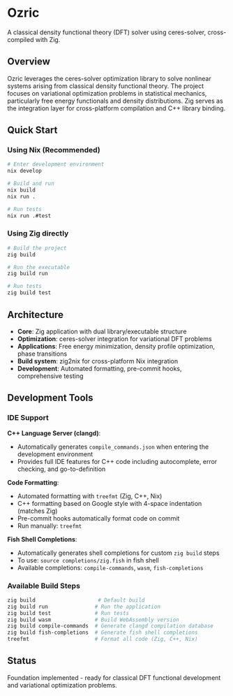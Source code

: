 # Ozric

A classical density functional theory (DFT) solver using ceres-solver, cross-compiled with Zig.

## Overview

Ozric leverages the ceres-solver optimization library to solve nonlinear systems arising from classical density functional theory. The project focuses on variational optimization problems in statistical mechanics, particularly free energy functionals and density distributions. Zig serves as the integration layer for cross-platform compilation and C++ library binding.

## Quick Start

### Using Nix (Recommended)

```bash
# Enter development environment
nix develop

# Build and run
nix build
nix run .

# Run tests
nix run .#test
```

### Using Zig directly

```bash
# Build the project
zig build

# Run the executable
zig build run

# Run tests
zig build test
```

## Architecture

- **Core**: Zig application with dual library/executable structure
- **Optimization**: ceres-solver integration for variational DFT problems
- **Applications**: Free energy minimization, density profile optimization, phase transitions
- **Build system**: zig2nix for cross-platform Nix integration
- **Development**: Automated formatting, pre-commit hooks, comprehensive testing

## Development Tools

### IDE Support

**C++ Language Server (clangd)**:
- Automatically generates `compile_commands.json` when entering the development environment
- Provides full IDE features for C++ code including autocomplete, error checking, and go-to-definition

**Code Formatting**:
- Automated formatting with `treefmt` (Zig, C++, Nix)
- C++ formatting based on Google style with 4-space indentation (matches Zig)
- Pre-commit hooks automatically format code on commit
- Run manually: `treefmt`

**Fish Shell Completions**:
- Automatically generates shell completions for custom `zig build` steps
- To use: `source completions/zig.fish` in fish shell
- Available completions: `compile-commands`, `wasm`, `fish-completions`

### Available Build Steps

```bash
zig build                    # Default build
zig build run               # Run the application
zig build test              # Run tests
zig build wasm              # Build WebAssembly version
zig build compile-commands  # Generate clangd compilation database
zig build fish-completions  # Generate fish shell completions
treefmt                     # Format all code (Zig, C++, Nix)
```

## Status

Foundation implemented - ready for classical DFT functional development and variational optimization problems.
